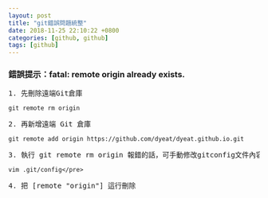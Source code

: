 ```yaml
---
layout: post                          
title: "git錯誤問題統整"                   
date: 2018-11-25 22:10:22 +0800       
categories: [github, github]         
tags: [github]                     
---
```


### 錯誤提示：fatal: remote origin already exists. 

<pre>1. 先刪除遠端Git倉庫</pre>

`git remote rm origin`

<pre>2. 再新增遠端 Git 倉庫</pre>

`git remote add origin https://github.com/dyeat/dyeat.github.io.git`

<pre>3. 執行 git remote rm origin 報錯的話，可手動修改gitconfig文件內容</pre>

`vim .git/config</pre>`

<pre>4. 把 [remote "origin"] 這行刪除</pre>
